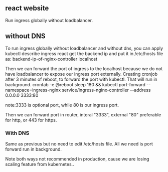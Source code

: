## react website
Run ingress globally without loadbalancer.

## without DNS
To run ingress globally without loadbalancer and without dns, you can apply 
kubectl describe ingress react
get the backend ip and put it in /etc/hosts file as:
backend-ip-of-nginx-controller      localhost

Then we can forward the port of ingress to the localhost because we do not have loadbalancer to expose our ingress port externally.
Creating cronjob after 3 minutes of reboot, to forward the port with kubectl. That will run in background.
crontab -e
@reboot sleep 180 && kubectl port-forward --namespace=ingress-nginx service/ingress-nginx-controller --address 0.0.0.0 3333:80

note:3333 is optional port, while 80 is our ingress port.

Then we can forward port in router, interal "3333", external "80" preferable for http, or 443 for https.

### With DNS
Same as previous but no need to edit /etc/hosts file. All we need is port forward run in background.


Note both ways not recommended in production, cause we are losing scaling feature from kubernetes..